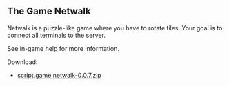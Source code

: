 ## The Game Netwalk

Netwalk is a puzzle-like game where you have to rotate tiles.
Your goal is to connect all terminals to the server.

See in-game help for more information.

Download:
* [script.game.netwalk-0.0.7.zip](../../raw/master/script.game.netwalk-0.0.7.zip)
